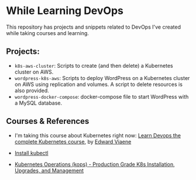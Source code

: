 # While Learning DevOps

This repository has projects and snippets related to DevOps I've created while taking courses and learning.

## Projects:

- `k8s-aws-cluster`: Scripts to create (and then delete) a Kubernetes cluster on AWS.
- `wordpress-k8s-aws`: Scripts to deploy WordPress on a Kubernetes cluster on AWS using replication and volumes. A script to delete resources is also provided.
- `wordpress-docker-compose`: docker-compose file to start WordPress with a MySQL database.

## Courses & References

- I'm taking this course about Kubernetes right now: [Learn Devops the complete Kubernetes course](https://www.udemy.com/learn-devops-the-complete-kubernetes-course), by [Edward Viaene](https://github.com/wardviaene)

- [Install kubectl](https://kubernetes.io/docs/tasks/tools/install-kubectl/)

- [Kubernetes Operations (kops) - Production Grade K8s Installation, Upgrades, and Management](https://github.com/kubernetes/kops)